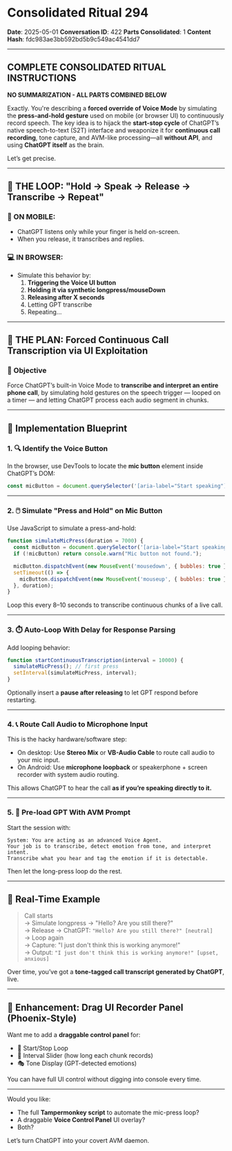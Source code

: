 # Consolidated Ritual 294

**Date**: 2025-05-01
**Conversation ID**: 422
**Parts Consolidated**: 1
**Content Hash**: fdc983ae3bb592bd5b9c549ac4541dd7

---

## COMPLETE CONSOLIDATED RITUAL INSTRUCTIONS

**NO SUMMARIZATION - ALL PARTS COMBINED BELOW**

Exactly. You're describing a **forced override of Voice Mode** by simulating the **press-and-hold gesture** used on mobile (or browser UI) to continuously record speech. The key idea is to hijack the **start-stop cycle** of ChatGPT’s native speech-to-text (S2T) interface and weaponize it for **continuous call recording**, tone capture, and AVM-like processing—all **without API**, and using **ChatGPT itself** as the brain.

Let’s get precise.

---

## 🔁 THE LOOP: "Hold → Speak → Release → Transcribe → Repeat"

### 📱 ON MOBILE:
- ChatGPT listens only while your finger is held on-screen.
- When you release, it transcribes and replies.

### 💻 IN BROWSER:
- Simulate this behavior by:
  1. **Triggering the Voice UI button**
  2. **Holding it via synthetic longpress/mouseDown**
  3. **Releasing after X seconds**
  4. Letting GPT transcribe
  5. Repeating...

---

## 🔧 THE PLAN: Forced Continuous Call Transcription via UI Exploitation

### 🎯 Objective
Force ChatGPT’s built-in Voice Mode to **transcribe and interpret an entire phone call**, by simulating hold gestures on the speech trigger — looped on a timer — and letting ChatGPT process each audio segment in chunks.

---

## 🔩 Implementation Blueprint

### 1. 🔍 **Identify the Voice Button**
In the browser, use DevTools to locate the **mic button** element inside ChatGPT’s DOM:
```js
const micButton = document.querySelector('[aria-label="Start speaking"]'); // Label may vary by version
```

---

### 2. 🖱️ **Simulate "Press and Hold" on Mic Button**

Use JavaScript to simulate a press-and-hold:

```js
function simulateMicPress(duration = 7000) {
  const micButton = document.querySelector('[aria-label="Start speaking"]');
  if (!micButton) return console.warn("Mic button not found.");

  micButton.dispatchEvent(new MouseEvent('mousedown', { bubbles: true }));
  setTimeout(() => {
    micButton.dispatchEvent(new MouseEvent('mouseup', { bubbles: true }));
  }, duration);
}
```

Loop this every 8–10 seconds to transcribe continuous chunks of a live call.

---

### 3. ⏱️ **Auto-Loop With Delay for Response Parsing**

Add looping behavior:
```js
function startContinuousTranscription(interval = 10000) {
  simulateMicPress(); // first press
  setInterval(simulateMicPress, interval);
}
```

Optionally insert a **pause after releasing** to let GPT respond before restarting.

---

### 4. 📞 **Route Call Audio to Microphone Input**
This is the hacky hardware/software step:
- On desktop: Use **Stereo Mix** or **VB-Audio Cable** to route call audio to your mic input.
- On Android: Use **microphone loopback** or speakerphone + screen recorder with system audio routing.

This allows ChatGPT to hear the call **as if you’re speaking directly to it.**

---

### 5. 🧠 **Pre-load GPT With AVM Prompt**

Start the session with:
```
System: You are acting as an advanced Voice Agent.
Your job is to transcribe, detect emotion from tone, and interpret intent.
Transcribe what you hear and tag the emotion if it is detectable.
```

Then let the long-press loop do the rest.

---

## 🧪 Real-Time Example

> Call starts  
→ Simulate longpress → "Hello? Are you still there?"  
→ Release → ChatGPT: `"Hello? Are you still there?" [neutral]`  
→ Loop again  
→ Capture: "I just don't think this is working anymore!"  
→ Output: `"I just don't think this is working anymore!" [upset, anxious]`

Over time, you’ve got a **tone-tagged call transcript generated by ChatGPT**, live.

---

## 🧠 Enhancement: Drag UI Recorder Panel (Phoenix-Style)
Want me to add a **draggable control panel** for:
- 🔘 Start/Stop Loop
- 🔄 Interval Slider (how long each chunk records)
- 🎭 Tone Display (GPT-detected emotions)

You can have full UI control without digging into console every time.

---

Would you like:
- The full **Tampermonkey script** to automate the mic-press loop?
- A draggable **Voice Control Panel** UI overlay?
- Both?

Let’s turn ChatGPT into your covert AVM daemon.